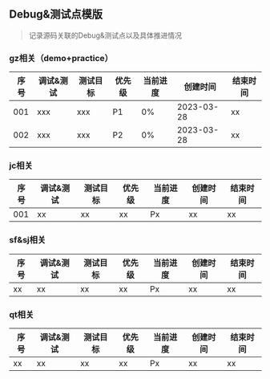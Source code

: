 ## Debug&测试点模版
> 记录源码关联的Debug&测试点以及具体推进情况

### gz相关（demo+practice）
| 序号  | 调试&测试 | 测试目标 | 优先级 | 当前进度 | 创建时间       | 结束时间 |
|-----|-------|------|-----|------|------------|------|
| 001 | xxx   | xxx  | P1  | 0%   | 2023-03-28 | xx   |
| 002 | xxx   | xxx  | P2  | 0%   | 2023-03-28 | xx   |

### jc相关
| 序号  | 调试&测试 | 测试目标 | 优先级 | 当前进度 | 创建时间 | 结束时间 |
|-----|-------|------|-----|------|------|------|
| 001 | xx    | xx   | xx  | Px   | xx   | xx   |

### sf&sj相关
| 序号  | 调试&测试 | 测试目标 | 优先级 | 当前进度 | 创建时间 | 结束时间 |
|-----|-------|------|-----|------|------|------|
| xx  | xx    | xx   | xx  | Px   | xx   | xx   |

### qt相关
| 序号  | 调试&测试 | 测试目标 | 优先级 | 当前进度 | 创建时间 | 结束时间 |
|-----|-------|------|-----|------|------|------|
| xx  | xx    | xx   | xx  | Px   | xx   | xx   |